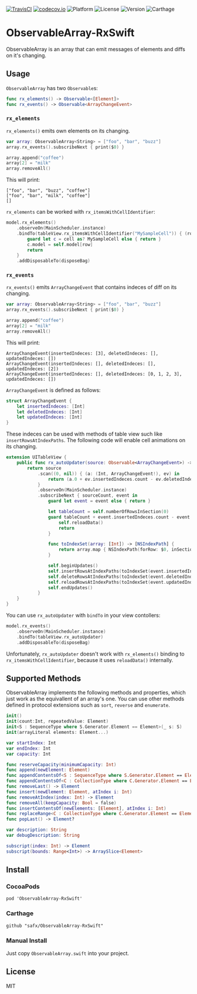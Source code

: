 
[![TravisCI](http://img.shields.io/travis/safx/ObservableArray-RxSwift.svg?style=flat)](https://travis-ci.org/safx/ObservableArray-RxSwift)
[![codecov.io](https://codecov.io/github/safx/ObservableArray-RxSwift/coverage.svg?branch=master)](https://codecov.io/github/safx/ObservableArray-RxSwift?branch=master)
![Platform](https://img.shields.io/cocoapods/p/ObservableArray-RxSwift.svg?style=flat)
![License](https://img.shields.io/cocoapods/l/ObservableArray-RxSwift.svg?style=flat)
![Version](https://img.shields.io/cocoapods/v/ObservableArray-RxSwift.svg?style=flat)
![Carthage](https://img.shields.io/badge/Carthage-compatible-4BC51D.svg?style=flat)

# ObservableArray-RxSwift

ObservableArray is an array that can emit messages of elements and diffs on it's changing.

## Usage

`ObservableArray` has two `Observable`s:

```swift
func rx_elements() -> Observable<[Element]>
func rx_events() -> Observable<ArrayChangeEvent>
```

### `rx_elements`

`rx_elements()` emits own elements on its changing.

```swift
var array: ObservableArray<String> = ["foo", "bar", "buzz"]
array.rx_events().subscribeNext { print($0) }

array.append("coffee")
array[2] = "milk"
array.removeAll()
```

This will print:

    ["foo", "bar", "buzz", "coffee"]
    ["foo", "bar", "milk", "coffee"]
    []

`rx_elements` can be worked with `rx_itemsWithCellIdentifier`:

```swift
model.rx_elements()
    .observeOn(MainScheduler.instance)
    .bindTo(tableView.rx_itemsWithCellIdentifier("MySampleCell")) { (row, element, cell) in
        guard let c = cell as? MySampleCell else { return }
        c.model = self.model[row]
        return
    }
    .addDisposableTo(disposeBag)
```

### `rx_events`

`rx_events()` emits `ArrayChangeEvent` that contains indeces of diff on its changing.

```swift
var array: ObservableArray<String> = ["foo", "bar", "buzz"]
array.rx_events().subscribeNext { print($0) }

array.append("coffee")
array[2] = "milk"
array.removeAll()
```

This will print:

    ArrayChangeEvent(insertedIndeces: [3], deletedIndeces: [], updatedIndeces: [])
    ArrayChangeEvent(insertedIndeces: [], deletedIndeces: [], updatedIndeces: [2])
    ArrayChangeEvent(insertedIndeces: [], deletedIndeces: [0, 1, 2, 3], updatedIndeces: [])

`ArrayChangeEvent` is defined as follows:

```swift
struct ArrayChangeEvent {
    let insertedIndeces: [Int]
    let deletedIndeces: [Int]
    let updatedIndeces: [Int]
}
```

These indeces can be used with methods of table view such like `insertRowsAtIndexPaths`.
The following code will enable cell animations on its changing.

```swift
extension UITableView {
    public func rx_autoUpdater(source: Observable<ArrayChangeEvent>) -> Disposable {
        return source
            .scan((0, nil)) { (a: (Int, ArrayChangeEvent!), ev) in
                return (a.0 + ev.insertedIndeces.count - ev.deletedIndeces.count, ev)
            }
            .observeOn(MainScheduler.instance)
            .subscribeNext { sourceCount, event in
                guard let event = event else { return }

                let tableCount = self.numberOfRowsInSection(0)
                guard tableCount + event.insertedIndeces.count - event.deletedIndeces.count == sourceCount else {
                    self.reloadData()
                    return
                }

                func toIndexSet(array: [Int]) -> [NSIndexPath] {
                    return array.map { NSIndexPath(forRow: $0, inSection: 0) }
                }

                self.beginUpdates()
                self.insertRowsAtIndexPaths(toIndexSet(event.insertedIndeces), withRowAnimation: .Automatic)
                self.deleteRowsAtIndexPaths(toIndexSet(event.deletedIndeces), withRowAnimation: .Automatic)
                self.reloadRowsAtIndexPaths(toIndexSet(event.updatedIndeces), withRowAnimation: .Automatic)
                self.endUpdates()
            }
    }
}
```

You can use `rx_autoUpdater` with `bindTo` in your view contollers:

```swift
model.rx_events()
    .observeOn(MainScheduler.instance)
    .bindTo(tableView.rx_autoUpdater)
    .addDisposableTo(disposeBag)
```

Unfortunately, `rx_autoUpdater` doesn't work with `rx_elements()` binding to `rx_itemsWithCellIdentifier`, because it uses `reloadData()` internally.

## Supported Methods

ObservableArray implements the following methods and properties, which just work as the equivallent of an array's one.
You can use other methods defined in protocol extensions such as `sort`, `reverse` and `enumerate`.

```swift
init()
init(count:Int, repeatedValue: Element)
init<S : SequenceType where S.Generator.Element == Element>(_ s: S)
init(arrayLiteral elements: Element...)

var startIndex: Int
var endIndex: Int
var capacity: Int

func reserveCapacity(minimumCapacity: Int)
func append(newElement: Element)
func appendContentsOf<S : SequenceType where S.Generator.Element == Element>(newElements: S)
func appendContentsOf<C : CollectionType where C.Generator.Element == Element>(newElements: C)
func removeLast() -> Element
func insert(newElement: Element, atIndex i: Int)
func removeAtIndex(index: Int) -> Element
func removeAll(keepCapacity: Bool = false)
func insertContentsOf(newElements: [Element], atIndex i: Int)
func replaceRange<C : CollectionType where C.Generator.Element == Element>(subRange: Range<Int>, with newCollection: C)
func popLast() -> Element?

var description: String
var debugDescription: String

subscript(index: Int) -> Element
subscript(bounds: Range<Int>) -> ArraySlice<Element>
```

## Install

### CocoaPods

    pod 'ObservableArray-RxSwift'

### Carthage

    github "safx/ObservableArray-RxSwift"

### Manual Install

Just copy `ObservableArray.swift` into your project.


## License

MIT
